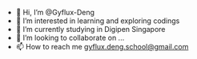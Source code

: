 - 👋 Hi, I’m @Gyflux-Deng
- 👀 I’m interested in learning and exploring codings
- 🌱 I’m currently studying in Digipen Singapore 
- 💞️ I’m looking to collaborate on ...
- 📫 How to reach me gyflux.deng.school@gmail.com

<!---
Gyflux-Deng/Gyflux-Deng is a ✨ special ✨ repository because its `README.md` (this file) appears on your GitHub profile.
You can click the Preview link to take a look at your changes.
--->
